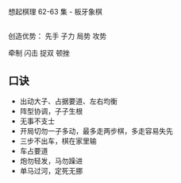 想起棋理 62-63 集 - 板牙象棋

##

创造优势：
先手
子力
局势
攻势

牵制
闪击
捉双
顿挫

## 口诀

- 出动大子、占据要道、左右均衡
- 阵型协调，子子生根
- 无事不支士
- 开局切勿一子多动，最多走两步棋，多走容易失先
- 三步不出车，棋在家里输
- 车占要道
- 炮勿轻发，马勿躁进
- 单马过河，定死无挪
